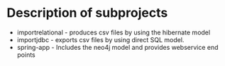# Description of subprojects

* importrelational - produces csv files by using the hibernate model
* importjdbc - exports csv files by using direct SQL model.
* spring-app - Includes the neo4j model and provides webservice end points
